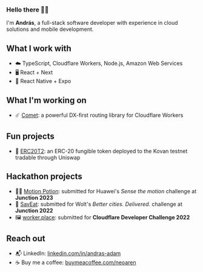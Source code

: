 ### Hello there 👋🏻

I'm **András**, a full-stack software developer with experience in cloud solutions and mobile development.

## What I work with
- ☁️ TypeScript, Cloudflare Workers, Node.js, Amazon Web Services
- 🖥️ React + Next
- 📱 React Native + Expo

## What I'm working on
- ☄️ [Comet][comet-url]: a powerful DX-first routing library for Cloudflare Workers

## Fun projects
- 📒 [ERC20T2][erc20t2-url]: an ERC-20 fungible token deployed to the Kovan testnet tradable through Uniswap

## Hackathon projects
- 🧙‍♂️ [Motion Potion](motion-potion-url): submitted for Huawei's _Sense the motion_ challenge at **Junction 2023**
- 🛒 [SavEat](saveat-url): submitted for Wolt's _Better cities. Delivered._ challenge at **Junction 2022**
- 🖼️ [worker.place](worker-place-url): submitted for **Cloudflare Developer Challenge 2022**

## Reach out
- 📬 LinkedIn: [linkedin.com/in/andras-adam][linkedin-url]
- ☕ Buy me a coffee: [buymeacoffee.com/neoaren][buymeacoffee-url]

[comet-url]: https://github.com/NeoAren/comet
[erc20t2-url]: https://github.com/NeoAren/ERC20T2
[motion-potion-url]: https://github.com/neoaren/motion-potion
[saveat-url]: https://github.com/neoaren/saveat
[worker-place-url]: https://github.com/worker-place/worker-place
[linkedin-url]: https://www.linkedin.com/in/andras-adam
[buymeacoffee-url]: https://www.buymeacoffee.com/neoaren
